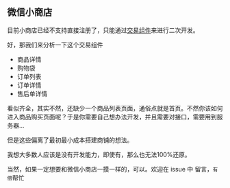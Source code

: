 ## 微信小商店

目前小商店已经不支持直接注册了，只能通过[交易组件](https://developers.weixin.qq.com/miniprogram/dev/platform-capabilities/business-capabilities/ministore/minishopopencomponent2/Introduction.html)来进行二次开发。

好，那我们来分析一下这个交易组件

- 商品详情
- 购物袋
- 订单列表
- 订单详情
- 售后单详情

看似齐全，其实不然，还缺少一个商品列表页面，通俗点就是首页。不然你该如何进入商品购买页面呢？于是你需要自己想办法开发，并且需要对接口，需要用到服务器...

但是这些偏离了最初最小成本搭建商铺的想法。

我想大多数人应该是没有开发能力，即使有，那么也无法100%还原。

当然，如果一定想要和微信小商店一摸一样的，可以。欢迎在 issue 中 留言，`有偿`帮忙